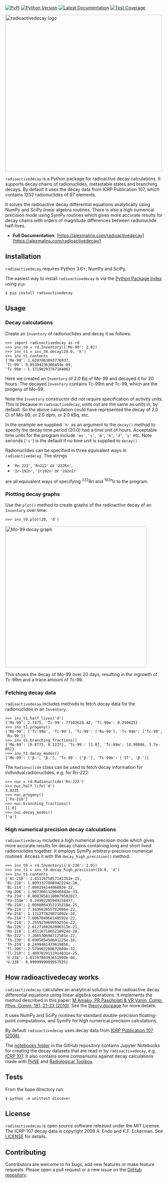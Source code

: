 ﻿[![PyPI](https://img.shields.io/pypi/v/radioactivedecay)](https://pypi.org/project/radioactivedecay/)
[![Python Version](https://img.shields.io/pypi/pyversions/radioactivedecay)](https://pypi.org/project/radioactivedecay/)
[![Latest Documentation](https://img.shields.io/badge/docs-latest-brightgreen)](https://alexmalins.com/radioactivedecay/)
[![Test Coverage](https://codecov.io/gh/alexmalins/radioactivedecay/branch/master/graph/badge.svg)](https://codecov.io/gh/alexmalins/radioactivedecay)

<img src="https://alexmalins.com/radioactivedecay/_images/radioactivedecay.png" alt="radioactivedecay logo" width="500"/>

``radioactivedecay`` is a Python package for radioactive decay calculations.
It supports decay chains of radionuclides, metastable states and branching
decays. By default it uses the decay data from ICRP Publication 107, which
contains 1252 radionuclides of 97 elements.

It solves the radioactive decay differential equations analytically using NumPy
and SciPy linear algebra routines. There is also a high numerical precision
mode using SymPy routines which gives more accurate results for decay chains
with orders of magnitude differences between radionuclide half-lives.

- **Full Documentation**: 
[https://alexmalins.com/radioactivedecay](https://alexmalins.com/radioactivedecay/)


## Installation

``radioactivedecay`` requires Python 3.6+, NumPy and SciPy.

The easiest way to install ``radioactivedecay`` is via the
[Python Package Index](https://pypi.org/project/radioactivedecay/) using
``pip``:

```console
$ pip install radioactivedecay
```


## Usage

### Decay calculations

Create an ``Inventory`` of radionuclides and decay it as follows:

```pycon
>>> import radioactivedecay as rd
>>> inv_t0 = rd.Inventory({'Mo-99': 2.0})
>>> inv_t1 = inv_t0.decay(20.0, 'h')
>>> inv_t1.contents
{'Mo-99': 1.6207863893776937,
'Tc-99': 9.05304236308454e-09,
'Tc-99m': 1.3719829376710406}
```

Here we created an ``Inventory`` of 2.0 Bq of Mo-99 and decayed it for 20
hours. The decayed ``Inventory`` contains Tc-99m and Tc-99, which are the
progeny of Mo-99.

Note the ``Inventory`` constructor did not require specification of activity
units. This is because in ``radioactivedecay``, units out are the same as units
in, by default. So the above calculation could have represented the decay of 2.0
 Ci of Mo-99, or 2.0 dpm, or 2.0 kBq, etc.

In the example we supplied ``'h'`` as an argument to the ``decay()`` method to
specify the decay time period (20.0) had a time unit of hours. Acceptable time
units for the program include ``'ms'``, ``'s'``, ``'m'``, ``'h'``, ``'d'``,
``'y'`` etc. Note seconds (``'s'``) is the default if no time unit is supplied
to ``decay()``.

Radionuclides can be specified in three equivalent ways in
``radioactivedecay``. The strings

* ``'Rn-222'``, ``'Rn222'`` or ``'222Rn'``,
* ``'Ir-192n'``, ``'Ir192n'`` or ``'192nIr'``

are all equivalent ways of specifying <sup>222</sup>Rn and <sup>192n</sup>Ir to
the program.


### Plotting decay graphs

Use the ``plot()`` method to create graphs of the radioactive decay of an
``Inventory`` over time:

```pycon
>>> inv_t0.plot(20, 'd')
```

<img src="https://alexmalins.com/radioactivedecay/Mo-99_decay.png" alt="Mo-99 decay graph" width="450"/>

This shows the decay of Mo-99 over 20 days, resulting in the ingrowth of Tc-99m
and a trace amount of Tc-99.


### Fetching decay data

``radioactivedecay`` includes methods to fetch decay data for the radionuclides
in an ``Inventory``:

```pycon
>>> inv_t1.half_lives('d')
{'Mo-99': 2.7475, 'Tc-99': 77102628.42, 'Tc-99m': 0.250625}
>>> inv_t1.progeny()
{'Mo-99': ['Tc-99m', 'Tc-99'], 'Tc-99': ['Ru-99'], 'Tc-99m': ['Tc-99', 'Ru-99']}
>>> inv_t1.branching_fractions()
{'Mo-99': [0.8773, 0.1227], 'Tc-99': [1.0], 'Tc-99m': [0.99996, 3.7e-05]}
>>> inv_t1.decay_modes()
{'Mo-99': ['β-', 'β-'], 'Tc-99': ['β-'], 'Tc-99m': ['IT', 'β-']}
```

The ``Radionuclide`` class can be used to fetch decay information for
individual radionuclides, e.g. for Rn-222:

```pycon
>>> nuc = rd.Radionuclide('Rn-222')
>>> nuc.half_life('d')
3.8235
>>> nuc.progeny()
['Po-218']
>>> nuc.branching_fractions()
[1.0]
>>> nuc.decay_modes()
['α']
```


### High numerical precision decay calculations

``radioactivedecay`` includes a high numerical precision mode which gives more
accurate results for decay chains containing long and short lived radionuclides
together. It employs SymPy arbitrary-precision numerical routines. Access it
with the ``decay_high_precision()`` method:

```pycon
>>> inv_t0 = rd.Inventory({'U-238': 1.0})
>>> inv_t1 = inv_t0.decay_high_precision(10.0, 'd')
>>> inv_t1.contents
{'At-218': 1.4511675857141352e-25,
'Bi-210': 1.8093327888942224e-26,
'Bi-214': 7.09819414496093e-22,
'Hg-206': 1.9873081129046843e-33,
'Pa-234': 0.00038581180879502017,
'Pa-234m': 0.24992285949158477,
'Pb-210': 1.0508864357335218e-25,
'Pb-214': 7.163682655782086e-22,
'Po-210': 1.171277829871092e-28,
'Po-214': 7.096704966148592e-22,
'Po-218': 7.255923469955255e-22,
'Ra-226': 2.6127168262000313e-21,
'Rn-218': 1.4511671865210924e-28,
'Rn-222': 7.266530698712501e-22,
'Th-230': 8.690585458641225e-16,
'Th-234': 0.2499481473619856,
'Tl-206': 2.579902288672889e-32,
'Tl-210': 1.4897029111914831e-25,
'U-234': 1.0119788393651999e-08,
'U-238': 0.9999999999957525}
```

## How radioactivedecay works

``radioactivedecay`` calculates an analytical solution to the radioactive decay
differential equations using linear algebra operations. It implements the
method described in this paper:
[M Amaku, PR Pascholati & VR Vanin, Comp. Phys. Comm. 181, 21-23
(2010)](https://doi.org/10.1016/j.cpc.2009.08.011). See the
[theory docpage](https://alexmalins.com/radioactivedecay/theory.html) for more
details.

It uses NumPy and SciPy routines for standard double-precision floating-point
computations, and SymPy for high numerical precision calculations.

By default ``radioactivedecay`` uses decay data from
[ICRP Publication 107
(2008)](https://journals.sagepub.com/doi/pdf/10.1177/ANIB_38_3).

The [notebooks
folder](https://github.com/alexmalins/radioactivedecay/tree/main/notebooks)
in the GitHub repository contains Jupyter Notebooks for creating the decay
datasets that are read in by ``radioactivedecay``, e.g.
[ICRP
107](https://github.com/alexmalins/radioactivedecay/tree/main/notebooks/icrp107_dataset/icrp107_dataset.ipynb).
It also contains some comparisons against decay calculations made with
[PyNE](https://github.com/alexmalins/radioactivedecay/tree/main/notebooks/comparisons/pyne/rd_pyne_truncated_compare.ipynb)
and
[Radiological
Toolbox](https://github.com/alexmalins/radioactivedecay/tree/main/notebooks/comparisons/radiological_toolbox/radiological_toolbox_compare.ipynb).


## Tests

From the base directory run:

```console
$ python -m unittest discover
```


## License

``radioactivedecay`` is open source software released under the MIT License. The
ICRP-107 decay data is copyright 2008 A. Endo and K.F. Eckerman. See
[LICENSE](https://github.com/alexmalins/radioactivedecay/blob/main/LICENSE) for
details. 


## Contributing

Contributors are welcome to fix bugs, add new features or make feature 
requests. Please open a pull request or a new issue on the
[GitHub repository](https://github.com/alexmalins/radioactivedecay).

